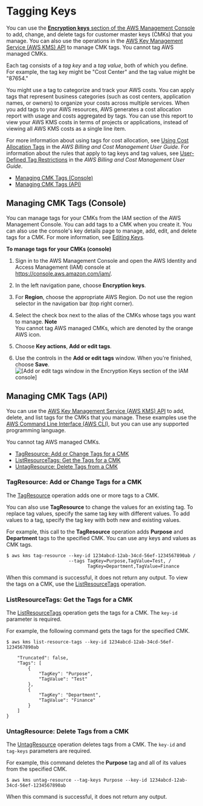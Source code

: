 # Tagging Keys<a name="tagging-keys"></a>

You can use the [**Encryption keys** section of the AWS Management Console](https://console.aws.amazon.com/iam/home#encryptionKeys) to add, change, and delete tags for customer master keys \(CMKs\) that you manage\. You can also use the operations in the [AWS Key Management Service \(AWS KMS\) API](http://docs.aws.amazon.com/kms/latest/APIReference/) to manage CMK tags\. You cannot tag AWS managed CMKs\.

Each tag consists of a *tag key* and a *tag value*, both of which you define\. For example, the tag key might be "Cost Center" and the tag value might be "87654\."

You might use a tag to categorize and track your AWS costs\. You can apply tags that represent business categories \(such as cost centers, application names, or owners\) to organize your costs across multiple services\. When you add tags to your AWS resources, AWS generates a cost allocation report with usage and costs aggregated by tags\. You can use this report to view your AWS KMS costs in terms of projects or applications, instead of viewing all AWS KMS costs as a single line item\.

For more information about using tags for cost allocation, see [Using Cost Allocation Tags](http://docs.aws.amazon.com/awsaccountbilling/latest/aboutv2/cost-alloc-tags.html) in the *AWS Billing and Cost Management User Guide*\. For information about the rules that apply to tag keys and tag values, see [User\-Defined Tag Restrictions](http://docs.aws.amazon.com/awsaccountbilling/latest/aboutv2/allocation-tag-restrictions.html) in the *AWS Billing and Cost Management User Guide*\.


+ [Managing CMK Tags \(Console\)](#manage-tags)
+ [Managing CMK Tags \(API\)](#manage-tags-api)

## Managing CMK Tags \(Console\)<a name="manage-tags"></a>

You can manage tags for your CMKs from the IAM section of the AWS Management Console\. You can add tags to a CMK when you create it\. You can also use the console's key details page to manage, add, edit, and delete tags for a CMK\. For more information, see [Editing Keys](editing-keys.md)\. 

**To manage tags for your CMKs \(console\)**

1. Sign in to the AWS Management Console and open the AWS Identity and Access Management \(IAM\) console at [https://console\.aws\.amazon\.com/iam/](https://console.aws.amazon.com/iam/)\.

1. In the left navigation pane, choose **Encryption keys**\.

1. For **Region**, choose the appropriate AWS Region\. Do not use the region selector in the navigation bar \(top right corner\)\.

1. Select the check box next to the alias of the CMKs whose tags you want to manage\.
**Note**  
You cannot tag AWS managed CMKs, which are denoted by the orange AWS icon\.

1. Choose **Key actions**, **Add or edit tags**\.

1. Use the controls in the **Add or edit tags** window\. When you're finished, choose **Save**\.  
![\[Add or edit tags window in the Encryption Keys section of the IAM
              console\]](http://docs.aws.amazon.com/kms/latest/developerguide/images/console-tags-modal.png)

## Managing CMK Tags \(API\)<a name="manage-tags-api"></a>

You can use the [AWS Key Management Service \(AWS KMS\) API](http://docs.aws.amazon.com/kms/latest/APIReference/) to add, delete, and list tags for the CMKs that you manage\. These examples use the [AWS Command Line Interface \(AWS CLI\)](https://aws.amazon.com/cli/), but you can use any supported programming language\. 

You cannot tag AWS managed CMKs\.


+ [TagResource: Add or Change Tags for a CMK](#tagging-keys-tag-resource)
+ [ListResourceTags: Get the Tags for a CMK](#tagging-keys-list-resource-tags)
+ [UntagResource: Delete Tags from a CMK](#tagging-keys-untag-resource)

### TagResource: Add or Change Tags for a CMK<a name="tagging-keys-tag-resource"></a>

The [TagResource](http://docs.aws.amazon.com/kms/latest/APIReference/API_TagResource.html) operation adds one or more tags to a CMK\.

You can also use **TagResource** to change the values for an existing tag\. To replace tag values, specify the same tag key with different values\. To add values to a tag, specify the tag key with both new and existing values\.

For example, this call to the **TagResource** operation adds **Purpose** and **Department** tags to the specified CMK\. You can use any keys and values as CMK tags\.

```
$ aws kms tag-resource --key-id 1234abcd-12ab-34cd-56ef-1234567890ab /
                       --tags TagKey=Purpose,TagValue=Test, /
                              TagKey=Department,TagValue=Finance
```

When this command is successful, it does not return any output\. To view the tags on a CMK, use the [ListResourceTags](http://docs.aws.amazon.com/kms/latest/APIReference/API_ListResourceTags.html) operation\.

### ListResourceTags: Get the Tags for a CMK<a name="tagging-keys-list-resource-tags"></a>

The [ListResourceTags](http://docs.aws.amazon.com/kms/latest/APIReference/API_ListResourceTags.html) operation gets the tags for a CMK\. The `key-id` parameter is required\.

For example, the following command gets the tags for the specified CMK\.

```
$ aws kms list-resource-tags --key-id 1234abcd-12ab-34cd-56ef-1234567890ab
       
    "Truncated": false,
    "Tags": [
        {
            "TagKey": "Purpose",
            "TagValue": "Test"
        },
        {
            "TagKey": "Department",
            "TagValue": "Finance"
        }
    ]
}
```

### UntagResource: Delete Tags from a CMK<a name="tagging-keys-untag-resource"></a>

The [UntagResource](http://docs.aws.amazon.com/kms/latest/APIReference/API_UntagResource.html) operation deletes tags from a CMK\. The `key-id` and `tag-keys` parameters are required\.

For example, this command deletes the **Purpose** tag and all of its values from the specified CMK\.

```
$ aws kms untag-resource --tag-keys Purpose --key-id 1234abcd-12ab-34cd-56ef-1234567890ab
```

When this command is successful, it does not return any output\.